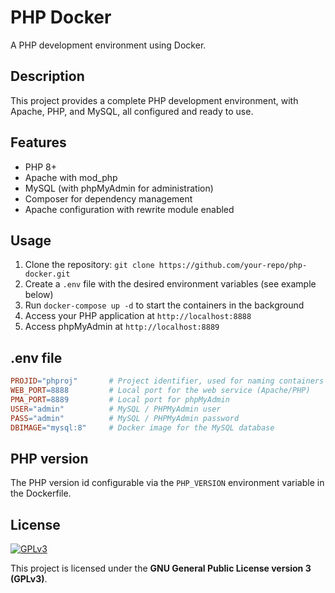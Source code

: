 # PHP Docker

A PHP development environment using Docker.

## Description

This project provides a complete PHP development environment, with Apache, PHP, and MySQL, all configured and ready to use.

## Features

* PHP 8+
* Apache with mod_php
* MySQL (with phpMyAdmin for administration)
* Composer for dependency management
* Apache configuration with rewrite module enabled

## Usage

1. Clone the repository: `git clone https://github.com/your-repo/php-docker.git`
2. Create a `.env` file with the desired environment variables (see example below)
3. Run `docker-compose up -d` to start the containers in the background
4. Access your PHP application at `http://localhost:8888`
5. Access phpMyAdmin at `http://localhost:8889`

## .env file

```makefile
PROJID="phproj"       # Project identifier, used for naming containers
WEB_PORT=8888         # Local port for the web service (Apache/PHP)
PMA_PORT=8889         # Local port for phpMyAdmin
USER="admin"          # MySQL / PHPMyAdmin user
PASS="admin"          # MySQL / PHPMyAdmin password
DBIMAGE="mysql:8"     # Docker image for the MySQL database
```

## PHP version
The PHP version id configurable via the `PHP_VERSION` environment variable in the Dockerfile.

## License

[![GPLv3](https://www.gnu.org/graphics/gplv3-127x51.png)](https://www.gnu.org/licenses/gpl-3.0.html)

This project is licensed under the **GNU General Public License version 3 (GPLv3)**.
